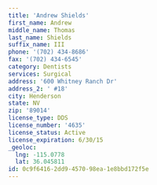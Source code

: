 ```yaml
---
title: 'Andrew Shields'
first_name: Andrew
middle_name: Thomas
last_name: Shields
suffix_name: III
phone: '(702) 434-8686'
fax: '(702) 434-6545'
category: Dentists
services: Surgical
address: '600 Whitney Ranch Dr'
address_2: ' #18'
city: Henderson
state: NV
zip: '89014'
license_type: DDS
license_number: '4635'
license_status: Active
license_expiration: 6/30/15
_geoloc:
  lng: -115.0778
  lat: 36.045811
id: 0c9f6416-2dd9-4570-98ea-1e8bbd172f5e
---
```

